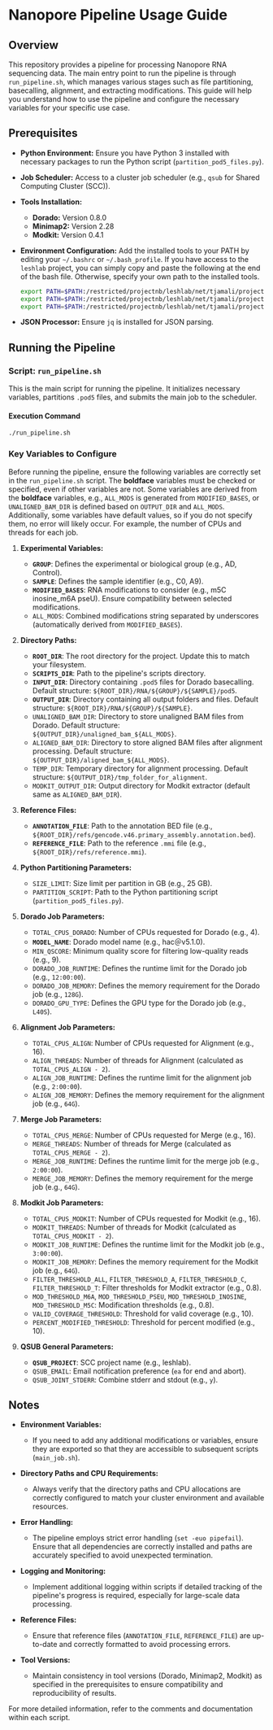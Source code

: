 # Nanopore Pipeline Usage Guide

## Overview

This repository provides a pipeline for processing Nanopore RNA sequencing data. The main entry point to run the pipeline is through `run_pipeline.sh`, which manages various stages such as file partitioning, basecalling, alignment, and extracting modifications. This guide will help you understand how to use the pipeline and configure the necessary variables for your specific use case.

## Prerequisites

- **Python Environment:** Ensure you have Python 3 installed with necessary packages to run the Python script (`partition_pod5_files.py`).
- **Job Scheduler:** Access to a cluster job scheduler (e.g., `qsub` for Shared Computing Cluster (SCC)).
- **Tools Installation:**
  - **Dorado:** Version 0.8.0
  - **Minimap2:** Version 2.28
  - **Modkit:** Version 0.4.1
- **Environment Configuration:** Add the installed tools to your PATH by editing your `~/.bashrc` or `~/.bash_profile`. If you have access to the `leshlab` project, you can simply copy and paste the following at the end of the bash file. Otherwise, specify your own path to the installed tools.

  ```bash
  export PATH=$PATH:/restricted/projectnb/leshlab/net/tjamali/project/bin/dorado-0.8.0/bin
  export PATH=$PATH:/restricted/projectnb/leshlab/net/tjamali/project/bin/minimap2-2.28
  export PATH=$PATH:/restricted/projectnb/leshlab/net/tjamali/project/bin/modkit-0.4.1
  ```

- **JSON Processor:** Ensure `jq` is installed for JSON parsing.

## Running the Pipeline

### Script: `run_pipeline.sh`

This is the main script for running the pipeline. It initializes necessary variables, partitions `.pod5` files, and submits the main job to the scheduler.

#### Execution Command

```bash
./run_pipeline.sh
```

### Key Variables to Configure

Before running the pipeline, ensure the following variables are correctly set in the `run_pipeline.sh` script. The **boldface** variables must be checked or specified, even if other variables are not. Some variables are derived from the **boldface** variables, e.g., `ALL_MODS` is generated from `MODIFIED_BASES`, or `UNALIGNED_BAM_DIR` is defined based on `OUTPUT_DIR` and `ALL_MODS`. Additionally, some variables have default values, so if you do not specify them, no error will likely occur. For example, the number of CPUs and threads for each job.

1. **Experimental Variables:**
   - **`GROUP`**: Defines the experimental or biological group (e.g., AD, Control).
   - **`SAMPLE`**: Defines the sample identifier (e.g., C0, A9).
   - **`MODIFIED_BASES`**: RNA modifications to consider (e.g., m5C inosine_m6A pseU). Ensure compatibility between selected modifications.
   - `ALL_MODS`: Combined modifications string separated by underscores (automatically derived from `MODIFIED_BASES`).

2. **Directory Paths:**
   - **`ROOT_DIR`**: The root directory for the project. Update this to match your filesystem.
   - **`SCRIPTS_DIR`**: Path to the pipeline's scripts directory.
   - **`INPUT_DIR`**: Directory containing `.pod5` files for Dorado basecalling. Default structure:
     `${ROOT_DIR}/RNA/${GROUP}/${SAMPLE}/pod5`.
   - **`OUTPUT_DIR`**: Directory containing all output folders and files. Default structure:
     `${ROOT_DIR}/RNA/${GROUP}/${SAMPLE}`.
   - `UNALIGNED_BAM_DIR`: Directory to store unaligned BAM files from Dorado. Default structure: `${OUTPUT_DIR}/unaligned_bam_${ALL_MODS}`.
   - `ALIGNED_BAM_DIR`: Directory to store aligned BAM files after alignment processing. Default structure:
     `${OUTPUT_DIR}/aligned_bam_${ALL_MODS}`.
   - `TEMP_DIR`: Temporary directory for alignment processing. Default structure:
     `${OUTPUT_DIR}/tmp_folder_for_alignment`.
   - `MODKIT_OUTPUT_DIR`: Output directory for Modkit extractor (default same as `ALIGNED_BAM_DIR`).

3. **Reference Files:**
   - **`ANNOTATION_FILE`**: Path to the annotation BED file (e.g., `${ROOT_DIR}/refs/gencode.v46.primary_assembly.annotation.bed`).
   - **`REFERENCE_FILE`**: Path to the reference `.mmi` file (e.g., `${ROOT_DIR}/refs/reference.mmi`).

4. **Python Partitioning Parameters:**
   - `SIZE_LIMIT`: Size limit per partition in GB (e.g., 25 GB).
   - `PARTITION_SCRIPT`: Path to the Python partitioning script (`partition_pod5_files.py`).

5. **Dorado Job Parameters:**
   - `TOTAL_CPUS_DORADO`: Number of CPUs requested for Dorado (e.g., 4).
   - **`MODEL_NAME`**: Dorado model name (e.g., hac&#65312;v5.1.0).
   - `MIN_QSCORE`: Minimum quality score for filtering low-quality reads (e.g., 9).
   - `DORADO_JOB_RUNTIME`: Defines the runtime limit for the Dorado job (e.g., `12:00:00`).
   - `DORADO_JOB_MEMORY`: Defines the memory requirement for the Dorado job (e.g., `128G`).
   - `DORADO_GPU_TYPE`: Defines the GPU type for the Dorado job (e.g., `L40S`).

6. **Alignment Job Parameters:**
   - `TOTAL_CPUS_ALIGN`: Number of CPUs requested for Alignment (e.g., 16).
   - `ALIGN_THREADS`: Number of threads for Alignment (calculated as `TOTAL_CPUS_ALIGN - 2`).
   - `ALIGN_JOB_RUNTIME`: Defines the runtime limit for the alignment job (e.g., `2:00:00`).
   - `ALIGN_JOB_MEMORY`: Defines the memory requirement for the alignment job (e.g., `64G`).

7. **Merge Job Parameters:**
   - `TOTAL_CPUS_MERGE`: Number of CPUs requested for Merge (e.g., 16).
   - `MERGE_THREADS`: Number of threads for Merge (calculated as `TOTAL_CPUS_MERGE - 2`).
   - `MERGE_JOB_RUNTIME`: Defines the runtime limit for the merge job (e.g., `2:00:00`).
   - `MERGE_JOB_MEMORY`: Defines the memory requirement for the merge job (e.g., `64G`).

8. **Modkit Job Parameters:**
   - `TOTAL_CPUS_MODKIT`: Number of CPUs requested for Modkit (e.g., 16).
   - `MODKIT_THREADS`: Number of threads for Modkit (calculated as `TOTAL_CPUS_MODKIT - 2`).
   - `MODKIT_JOB_RUNTIME`: Defines the runtime limit for the Modkit job (e.g., `3:00:00`).
   - `MODKIT_JOB_MEMORY`: Defines the memory requirement for the Modkit job (e.g., `64G`).
   - `FILTER_THRESHOLD_ALL`, `FILTER_THRESHOLD_A`, `FILTER_THRESHOLD_C`, `FILTER_THRESHOLD_T`: Filter thresholds for Modkit extractor (e.g., 0.8).
   - `MOD_THRESHOLD_M6A`, `MOD_THRESHOLD_PSEU`, `MOD_THRESHOLD_INOSINE`, `MOD_THRESHOLD_M5C`: Modification thresholds (e.g., 0.8).
   - `VALID_COVERAGE_THRESHOLD`: Threshold for valid coverage (e.g., 10).
   - `PERCENT_MODIFIED_THRESHOLD`: Threshold for percent modified (e.g., 10).

9. **QSUB General Parameters:**
   - **`QSUB_PROJECT`**: SCC project name (e.g., leshlab).
   - `QSUB_EMAIL`: Email notification preference (`ea` for end and abort).
   - `QSUB_JOINT_STDERR`: Combine stderr and stdout (e.g., `y`).

## Notes

- **Environment Variables:**
  - If you need to add any additional modifications or variables, ensure they are exported so that they are accessible to subsequent scripts (`main_job.sh`).

- **Directory Paths and CPU Requirements:**
  - Always verify that the directory paths and CPU allocations are correctly configured to match your cluster environment and available resources.

- **Error Handling:**
  - The pipeline employs strict error handling (`set -euo pipefail`). Ensure that all dependencies are correctly installed and paths are accurately specified to avoid unexpected termination.

- **Logging and Monitoring:**
  - Implement additional logging within scripts if detailed tracking of the pipeline's progress is required, especially for large-scale data processing.

- **Reference Files:**
  - Ensure that reference files (`ANNOTATION_FILE`, `REFERENCE_FILE`) are up-to-date and correctly formatted to avoid processing errors.

- **Tool Versions:**
  - Maintain consistency in tool versions (Dorado, Minimap2, Modkit) as specified in the prerequisites to ensure compatibility and reproducibility of results.

For more detailed information, refer to the comments and documentation within each script.
